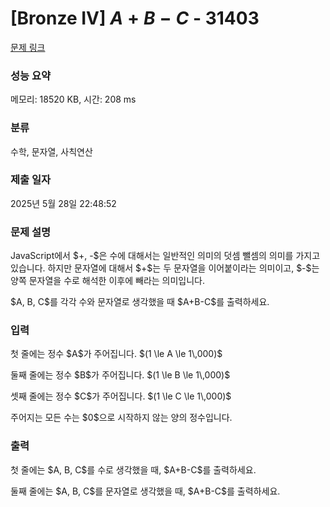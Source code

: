# [Bronze IV] $A + B - C$ - 31403 

[문제 링크](https://www.acmicpc.net/problem/31403) 

### 성능 요약

메모리: 18520 KB, 시간: 208 ms

### 분류

수학, 문자열, 사칙연산

### 제출 일자

2025년 5월 28일 22:48:52

### 문제 설명

<p>JavaScript에서 $+, -$은 수에 대해서는 일반적인 의미의 덧셈 뺄셈의 의미를 가지고 있습니다. 하지만 문자열에 대해서 $+$는 두 문자열을 이어붙이라는 의미이고, $-$는 양쪽 문자열을 수로 해석한 이후에 빼라는 의미입니다.</p>

<p>$A, B, C$를 각각 수와 문자열로 생각했을 때 $A+B-C$를 출력하세요.</p>

### 입력 

 <p>첫 줄에는 정수 $A$가 주어집니다. $(1 \le A \le 1\,000)$</p>

<p>둘째 줄에는 정수 $B$가 주어집니다. $(1 \le B \le 1\,000)$</p>

<p>셋째 줄에는 정수 $C$가 주어집니다. $(1 \le C \le 1\,000)$</p>

<p>주어지는 모든 수는 $0$으로 시작하지 않는 양의 정수입니다.</p>

### 출력 

 <p>첫 줄에는 $A, B, C$를 수로 생각했을 때, $A+B-C$를 출력하세요.</p>

<p>둘째 줄에는 $A, B, C$를 문자열로 생각했을 때, $A+B-C$를 출력하세요.</p>

